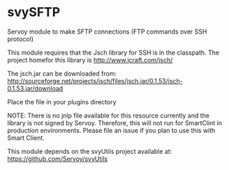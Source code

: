 # svySFTP
Servoy module to make SFTP connections (FTP commands over SSH protocol)

This module requires that the Jsch library for SSH is in the classpath.
The project homefor this library is http://www.jcraft.com/jsch/

The jsch.jar can be downloaded from:
http://sourceforge.net/projects/jsch/files/jsch.jar/0.1.53/jsch-0.1.53.jar/download

Place the file in your plugins directory

NOTE: There is no jnlp file available for this resource currently and the library is not signed by Servoy.
Therefore, this will not run for SmartClint in production environments. Please file an issue if you plan to use this with Smart Client.

This module depends on the svyUtils project available at:
https://github.com/Servoy/svyUtils
